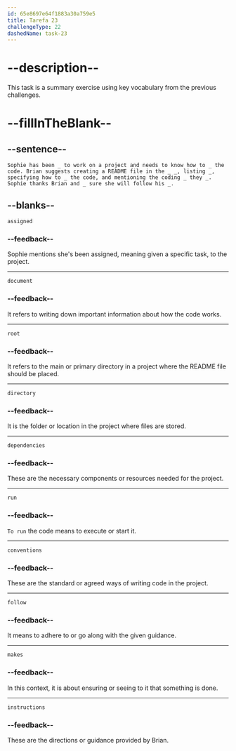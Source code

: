 ```yaml
---
id: 65e8697e64f1883a30a759e5
title: Tarefa 23
challengeType: 22
dashedName: task-23
---
```


<!--
AUDIO REFERENCE:
Entire dialogue
-->

# --description--

This task is a summary exercise using key vocabulary from the previous challenges.

# --fillInTheBlank--

## --sentence--

`Sophie has been _ to work on a project and needs to know how to _ the code. Brian suggests creating a README file in the _ _, listing _, specifying how to _ the code, and mentioning the coding _ they _. Sophie thanks Brian and _ sure she will follow his _.`

## --blanks--

`assigned`

### --feedback--

Sophie mentions she's been assigned, meaning given a specific task, to the project.

---

`document`

### --feedback--

It refers to writing down important information about how the code works.

---

`root`

### --feedback--

It refers to the main or primary directory in a project where the README file should be placed.

---

`directory`

### --feedback--

It is the folder or location in the project where files are stored.

---

`dependencies`

### --feedback--

These are the necessary components or resources needed for the project.

---

`run`

### --feedback--

`To run` the code means to execute or start it.

---

`conventions`

### --feedback--

These are the standard or agreed ways of writing code in the project.

---

`follow`

### --feedback--

It means to adhere to or go along with the given guidance.

---

`makes`

### --feedback--

In this context, it is about ensuring or seeing to it that something is done.

---

`instructions`

### --feedback--

These are the directions or guidance provided by Brian.

